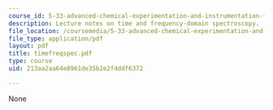 ```yaml
---
course_id: 5-33-advanced-chemical-experimentation-and-instrumentation-fall-2007
description: Lecture notes on time and frequency-domain spectroscopy.
file_location: /coursemedia/5-33-advanced-chemical-experimentation-and-instrumentation-fall-2007/213aa2aa64e8961de35b2e2f4ddf6372_timefreqspec.pdf
file_type: application/pdf
layout: pdf
title: timefreqspec.pdf
type: course
uid: 213aa2aa64e8961de35b2e2f4ddf6372

---
```

None
